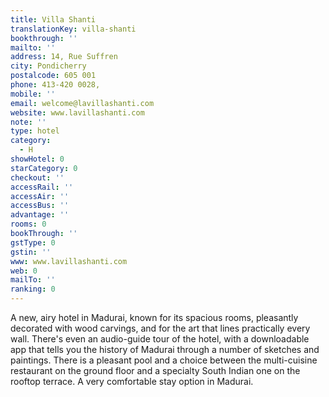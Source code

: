 ```yaml
---
title: Villa Shanti
translationKey: villa-shanti
bookthrough: ''
mailto: ''
address: 14, Rue Suffren
city: Pondicherry
postalcode: 605 001
phone: 413-420 0028,
mobile: ''
email: welcome@lavillashanti.com
website: www.lavillashanti.com
note: ''
type: hotel
category:
  - H
showHotel: 0
starCategory: 0
checkout: ''
accessRail: ''
accessAir: ''
accessBus: ''
advantage: ''
rooms: 0
bookThrough: ''
gstType: 0
gstin: ''
www: www.lavillashanti.com
web: 0
mailTo: ''
ranking: 0
---
```







A new, airy hotel in Madurai, known for its spacious rooms, pleasantly decorated with wood carvings, and for the art that lines practically every wall. There's even an audio-guide tour of the hotel, with a downloadable app that tells you the history of Madurai through a number of sketches and paintings.     There is a pleasant pool and a choice between the multi-cuisine restaurant on the ground floor and a specialty South Indian one on the rooftop terrace. A very comfortable stay option in Madurai.